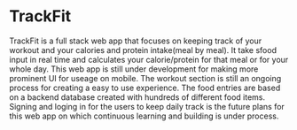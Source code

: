 # TrackFit
TrackFit is a full stack web app that focuses on keeping track of your workout and your calories and protein intake(meal by meal). It take sfood input in real time and calculates your calorie/protein for that meal or for your whole day. This web app is still under development for making more prominent UI for useage on mobile. The workout section is still an ongoing process for creating a easy to use experience. The food entries are based on a backend database created with hundreds of different food items. Signing and loging in for the users to keep daily track is the future plans for this web app on which continuous learning and building is under process.
